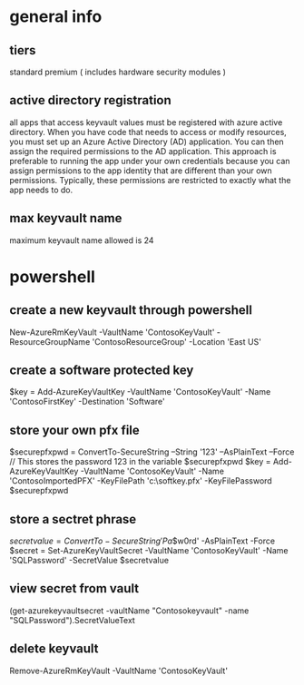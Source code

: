 ﻿# general info

## tiers
standard
premium ( includes hardware security modules )

## active directory registration
all apps that access keyvault values must be registered with azure active directory. 
When you have code that needs to access or modify resources, you must set up an Azure Active Directory 
(AD) application. You can then assign the required permissions to the AD application. This approach is 
preferable to running the app under your own credentials because you can assign permissions to the app 
identity that are different than your own permissions. Typically, these permissions are restricted to 
exactly what the app needs to do.

## max keyvault name
maximum keyvault name allowed is 24



# powershell

## create a new keyvault through powershell
New-AzureRmKeyVault -VaultName 'ContosoKeyVault' -ResourceGroupName 'ContosoResourceGroup' -Location 'East US'

## create a software protected key
$key = Add-AzureKeyVaultKey -VaultName 'ContosoKeyVault' -Name 'ContosoFirstKey' -Destination 'Software'

## store your own pfx file
$securepfxpwd = ConvertTo-SecureString –String '123' –AsPlainText –Force  // This stores the password 123 in the variable $securepfxpwd
$key = Add-AzureKeyVaultKey -VaultName 'ContosoKeyVault' -Name 'ContosoImportedPFX' -KeyFilePath 'c:\softkey.pfx' -KeyFilePassword $securepfxpwd

## store a sectret phrase
$secretvalue = ConvertTo-SecureString 'Pa$$w0rd' -AsPlainText -Force
$secret = Set-AzureKeyVaultSecret -VaultName 'ContosoKeyVault' -Name 'SQLPassword' -SecretValue $secretvalue

## view secret from vault
(get-azurekeyvaultsecret -vaultName "Contosokeyvault" -name "SQLPassword").SecretValueText

## delete keyvault
Remove-AzureRmKeyVault -VaultName 'ContosoKeyVault'

